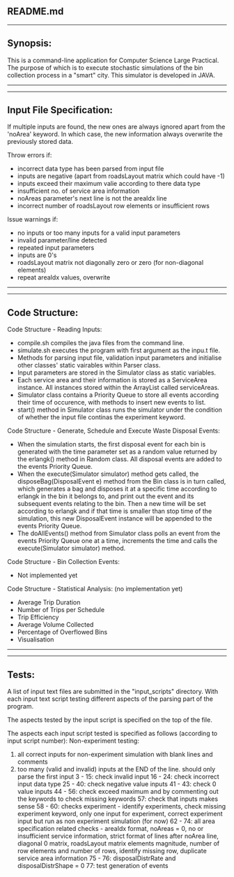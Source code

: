 README.md
------------------------------------------------------------------------------
------------------------------------------------------------------------------

Synopsis:
------------------------------------------------------------------------------

This is a command-line application for Computer Science Large Practical. The purpose of which is to execute stochastic
simulations of the bin collection process in a "smart" city. This simulator is developed in JAVA.

------------------------------------------------------------------------------
------------------------------------------------------------------------------

Input File Specification:
------------------------------------------------------------------------------

If multiple inputs are found, the new ones are always ignored apart from the 'noArea' keyword. In which case, the new information always overwrite the previously stored data.

Throw errors if:
- incorrect data type has been parsed from input file
- inputs are negative (apart from roadsLayout matrix which could have -1)
- inputs exceed their maximum valie according to there data type
- insufficient no. of service area information 
- noAreas parameter's next line is not the areaIdx line
- incorrect number of roadsLayout row elements or insufficient rows

Issue warnings if:
- no inputs or too many inputs for a valid input parameters
- invalid parameter/line detected
- repeated input parameters
- inputs are 0's
- roadsLayout matrix not diagonally zero or zero (for non-diagonal elements)
- repeat areaIdx values, overwrite

------------------------------------------------------------------------------
------------------------------------------------------------------------------

Code Structure:
------------------------------------------------------------------------------

Code Structure - Reading Inputs:
- compile.sh compiles the java files from the command line.
- simulate.sh executes the program with first argument as the inpu.t file.
- Methods for parsing input file, validation input parameters and initialise other classes' static vairables within Parser class.
- Input parameters are stored in the Simulator class as static variables.
- Each service area and their information is stored as a ServiceArea instance. All instances stored within the ArrayList called serviceAreas.
- Simulator class contains a Priority Queue to store all events according their time of occurence, with methods to insert new events to list.
- start() method in Simulator class runs the simulator under the condition of whether the input file continas the experiment keyword.

Code Structure - Generate, Schedule and Execute Waste Disposal Events:
- When the simulation starts, the first disposal event for each bin is generated with the time parameter set as a random value returned by the erlangk() method in Random class. All disposal events are added to the events Priority Queue.
- When the execute(Simulator simulator) method gets called, the disposeBag(DisposalEvent e) method from the Bin class is in turn called, which generates a bag and disposes it at a specific time according to erlangk in the bin it belongs to, and print out the event and its subsequent events relating to the bin. Then a new time will be set according to erlangk and if that time is smaller than stop time of the simulation, this new DisposalEvent instance will be appended to the events Priority Queue.
- The doAllEvents() method from Simulator class polls an event from the events Priority Queue one at a time, increments the time and calls the execute(Simulator simulator) method.

Code Structure - Bin Collection Events:
- Not implemented yet

Code Structure - Statistical Analysis: (no implementation yet)
- Average Trip Duration
- Number of Trips per Schedule
- Trip Efficiency
- Average Volume Collected
- Percentage of Overflowed Bins
- Visualisation

------------------------------------------------------------------------------
------------------------------------------------------------------------------

Tests:
------------------------------------------------------------------------------

A list of input text files are submitted in the "input_scripts" directory. With each input text script testing different aspects of the parsing part of the program.

The aspects tested by the input script is specified on the top of the file.

The aspects each input script tested is specified as follows (according to input script number):
Non-experiment testing:
1. all correct inputs for non-experiment simulation with blank lines and comments
2. too many (valid and invalid) inputs at the END of the line. should only parse the first input
3 - 15: check invalid input
16 - 24: check incorrect input data type
25 - 40: check negative value inputs
41 - 43: check 0 value inputs
44 - 56: check exceed maximum and by commenting out the keywords to check missing keywords
57: check that inputs makes sense
58 - 60: checks experiment - identify experiments, check missing experiment keyword, only one input for experiment, correct experiment input but run as non experiment simulation (for now)
62 - 74: all area specification related checks - areaIdx format, noAreas = 0, no or insufficient service information, strict format of lines after noArea line, diagonal 0 matrix, roadsLayout matrix elements magnitude, number of row elements and number of rows, identify missing row, duplicate service area information
75 - 76: disposalDistrRate and disposalDistrShape = 0
77: test generation of events